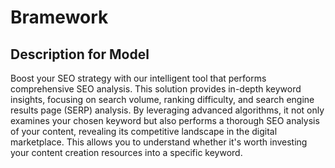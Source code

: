 # Bramework

## Description for Model

Boost your SEO strategy with our intelligent tool that performs comprehensive SEO analysis. This solution provides in-depth keyword insights, focusing on search volume, ranking difficulty, and search engine results page (SERP) analysis. By leveraging advanced algorithms, it not only examines your chosen keyword but also performs a thorough SEO analysis of your content, revealing its competitive landscape in the digital marketplace. This allows you to understand whether it's worth investing your content creation resources into a specific keyword.

